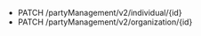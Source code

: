 <!--
    ATTENTION: This file was generated via gradle!
               Do NOT manually edit this file! Any such changes will be overwritten!
-->

* PATCH /partyManagement/v2/individual/{id}
* PATCH /partyManagement/v2/organization/{id}
